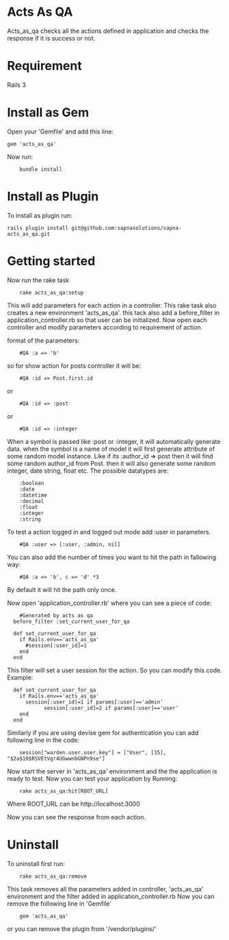 Acts As QA
==========

Acts_as_qa checks all the actions defined in application and checks the response if it is success or not.

Requirement
============

Rails 3

Install as Gem
==============

Open your 'Gemfile' and add this line:

    gem 'acts_as_qa'

Now run:
	
		bundle install


Install as Plugin
=================

To install as plugin run:
	
	rails plugin install git@github.com:sapnasolutions/sapna-acts_as_qa.git
		
Getting started
===============

Now run the rake task

		rake acts_as_qa:setup
	
This will add parameters for each action in a controller. This rake task also creates a new environment 'acts_as_qa'. this tack also add a before_filter in application_controller.rb so that user can be initialized. Now open each controller and modify parameters according to requirement of action.

format of the parameters:

		#QA :a => 'b'
		
so for show action for posts controller it will be:

		#QA :id => Post.first.id 
		
or

		#QA :id => :post
		
or 
		
		#QA :id => :integer
		
When a symbol is passed like :post or :integer, it will automatically generate data. when the symbol is a name of model it will first generate attribute of some random model instance. Like if its :author_id => post then it will find some random author_id from Post. then it will also generate some random integer, date string, float etc. The possible datatypes are:

		:boolean
		:date
		:datetime
		:decimal
		:float
		:integer
		:string

To test a action logged in and logged out mode add :user in parameters.

		#QA :user => [:user, :admin, nil]
		
You can also add the number of times you want to hit the path in fallowing way:

		#QA :a => 'b', c => 'd' *3
		
By default it will hit the path only once.
		
Now open 'application_controller.rb' where you can see a piece of code:

		#Generated by acts as qa
	  before_filter :set_current_user_for_qa

	  def set_current_user_for_qa
	    if Rails.env=='acts_as_qa'
	      #session[:user_id]=1
	    end
	  end
	
This filter will set a user session for the action. So you can modify this code. Example:		

	  def set_current_user_for_qa
	    if Rails.env=='acts_as_qa'
	      session[:user_id]=1 if params[:user]=='admin'
				session[:user_id]=2 if params[:user]=='user'
	    end
	  end


Similarly if you are using devise gem for authentication you can add following line in the code:

		session["warden.user.user.key"] = ["User", [15], "$2a$10$RSVEtVgr4UGwwnbGNPn9se"]

Now start the server in 'acts_as_qa' environment and the the application is ready to test. Now you can test your application by Running:

		rake acts_as_qa:hit[ROOT_URL]
		
Where ROOT_URL can be http://localhost:3000
		
Now you can see the response from each action.

Uninstall
===========

To uninstall first run:

		rake acts_as_qa:remove
		
This task removes all the parameters added in controller, 'acts_as_qa' environment and the filter added in application_controller.rb
Now you can remove the following line in 'Gemfile'

		gem 'acts_as_qa'
		
or you can remove the plugin from '/vendor/plugins/'
